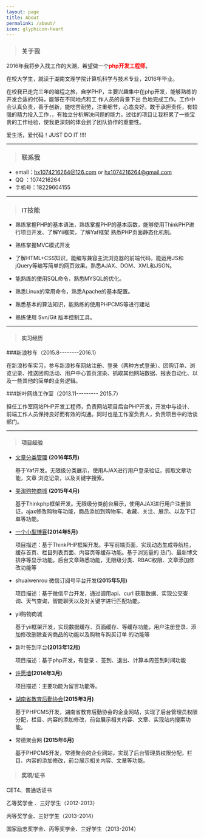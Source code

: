 ```yaml
---
layout: page
title: About
permalink: /about/
icon: glyphicon-heart
---
```


> ### 关于我

 2016年我将步入找工作的大潮，希望做一个<strong style="color:red;">php开发工程师</strong>。   

   在校大学生，就读于湖南文理学院计算机科学与技术专业，2016年毕业。   

   在校我已走完三年的编程之旅，自学PHP，主要兴趣集中在php开发，能够熟练的开发合适的代码，能够在不同地点和工 作人员的背景下出   色地完成工作。工作中会认真负责，善于创新，能吃苦耐劳，注重细节，心态良好。敢于承担责任，有较强的精力投入工作，，有独立分析解决问题的能力。过往的项目让我积累了一些宝贵的工作经验，使我更深刻的体会到了团队协作的重要性。

  爱生活，爱代码！JUST DO IT !!!!

---

> ### 联系我

* email：[hx1074216264@126.com](mailto:hx1074216264@126.com) or [hx1074216264@gmail.com](mailto:hx1074216264@gmail.com)
* QQ   ：1074216264
* 手机号：18229604155


---

> ### IT技能  

* 熟练掌握PHP的基本语法，熟练掌握PHP的基本函数，能够使用ThinkPHP进行项目开发、了解Yii框架，了解Yaf框架 熟悉PHP页面静态化机制。

* 熟练掌握MVC模式开发

* 了解HTML+CSS知识，能编写兼容主流浏览器的前端代码，能运用JS和jQuery等编写简单的网页效果。熟悉AJAX、DOM、XML和JSON。  

* 能熟练的使用SQL命令，熟悉MYSQL的优化。  

* 熟悉Linux的常用命令，熟悉Apache的基本配置。

* 熟悉基本的算法知识，能熟练的使用PHPCMS等进行建站

* 熟练使用 Svn/Git 版本控制工具。



---

> #### 实习经历    

###新浪秒车（2015.8--------2016.1）  

在新浪秒车实习，参与新浪秒车网站注册、登录（两种方式登录）、团购订单、浏览记录、推送团购活动、用户中心首页渲染、抓取其他网站数据、报表自动化、以及一些其他的简单的业务逻辑。

###新叶网络工作室（2013.11--------- 2015.7）  

担任工作室网站PHP开发工程师，负责网站项目后台PHP开发，开发中与设计、前端工作人员保持良好而有效的沟通。同时也是工作室负责人，负责项目中的洽谈部门。


---
> #### 项目经验  

* [文章分类管理](2.xyresume.applinzi.com) <strong>(2016年5月) </strong>

   基于Yaf开发。无限级分类展示，使用AJAX进行用户登录验证，抓取文章功能，文章	浏览记录，以及关键字搜索。
   
* [美淘购物商城](http://3.hxing.sinaapp.com/) <strong>(2015年4月) </strong>

   基于Thinkphp框架开发。无限级分类前台展示，使用AJAX进行用户注册验证，ajax修改购物车功能，商品添加到购物车、收藏、关注、展示、以及下订单等功能。


* [一个小型博客](http://2.dhvjfh.sinaapp.com/)<strong>(2014年5月) </strong>

     项目描述：基于ThinkPHP框架开发。手写前端页面，实现动态生成导航栏，缓存首页、栏目列表页面、内容页等缓存功能。基于浏览量的    热门、最新博文排序等显示功能。后台文章熟悉功能，无限级分类、RBAC权限、文章添加修改功能等

* shuaiwenrou 微信订阅号平台开发<strong>(2015年5月) </strong>
 
    项目描述：基于微信平台开发，通过调用api、curl 获取数据、实现公交查询、天气查询，智能聊天以及对关键字进行匹配功能。


*  yii购物商城

   基于yii框架开发，实现数据缓存、页面缓存、等缓存功能，用户注册登录、添加修改删除查询商品的功能以及购物车购买订单 的功能等


* 新叶签到平台<strong>(2013年12月) </strong>

  项目描述：基于php开发，有登录 、签到、退出、计算本周签到时间功能

* [许愿墙](http://1.xiaoxiaoxing.sinaapp.com/)<strong>(2014年3月) </strong>
  
   项目描述：主要功能为留言功能等。



* [湖南省教育后勤协会](http://www.hnjyhq.com/)<strong>(2015年3月) </strong>
   
  基于PHPCMS开发，湖南省教育后勤协会的企业网站，实现了后台管理员权限分配，栏目、内容的添加修改，前台展示相关内容、文章、实现站内搜索功能。

* 常德聚会网 <strong>(2015年6月) </strong>
   
   基于PHPCMS开发，常德聚会的企业网站，实现了后台管理员权限分配，栏目、内容的添加修改，前台展示相关内容、文章等功能。



> #### 奖项/证书

CET4、普通话证书 
 
乙等奖学金 、三好学生（2012-2013）

丙等奖学金、三好学生（2013-2014）

国家励志奖学金、丙等奖学金、三好学生（2013-2014）






